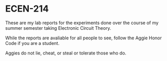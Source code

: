 # ECEN-214
These are my lab reports for the experiments done over the course of my summer semester taking Electronic Circuit Theory.

While the reports are avaliable for all people to see, follow the Aggie Honor Code if you are a student.

Aggies do not lie, cheat, or steal or tolerate those who do.
